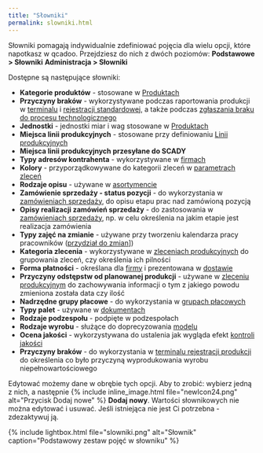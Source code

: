 ```yaml
---
title: "Słowniki"
permalink: slowniki.html
---
```

Słowniki pomagają indywidualnie zdefiniować pojęcia dla wielu opcji, które napotkasz w qcadoo. Przejdziesz do nich z dwóch poziomów:
**Podstawowe > Słowniki**
**Administracja > Słowniki**

Dostępne są następujące słowniki:

- **Kategorie produktów** - stosowane w [Produktach](/produkty)
- **Przyczyny braków** - wykorzystywane podczas raportowania produkcji w [terminalu](/terminal) i [rejestracji standardowej](/rejestracja-produkcji), a także podczas [zgłaszania braku do procesu technologicznego](/procesy-technologiczne-zlecenia.html#zgłoszenie-braku-do-procesu)
- **Jednostki** - jednostki miar i wag stosowane w [Produktach](/produkty)
- **Miejsca linii produkcyjnych** - stosowane przy definiowaniu [Linii produkcyjnych](/linie-produkcyjne)
- **Miejsca linii produkcyjnych przesyłane do SCADY**
- **Typy adresów kontrahenta** - wykorzystywane w [firmach](/firmy)
- **Kolory** - przyporządkowywane do kategorii zleceń w [parametrach zleceń](/parametry-zlecen.html#kategorie-zleceń)
- **Rodzaje opisu** - używane w [asortymencie](/asortymenty)
- **Zamówienie sprzedaży - status pozycji** - do wykorzystania w [zamówieniach sprzedaży](/zlecenia-nadrzedne), do opisu etapu prac nad zamówioną pozycją
- **Opisy realizacji zamówień sprzedaży** - do zastosowania w [zamówieniach sprzedaży](/zlecenia-nadrzedne), np. w celu określenia na jakim etapie jest realizacja zamówienia
- **Typy zajęć na zmianie** - używane przy tworzeniu kalendarza pracy pracowników ([przydział do zmian](/przydzial-do-zmian)])
- **Kategoria zlecenia** - wykorzystywane w [zleceniach produkcyjnych](/zlecenia-produkcyjne) do grupowania zleceń, czy określenia ich pilności
- **Forma płatności** - określana dla [firmy](/firmy) i prezentowana w [dostawie](/dostawy)
- **Przyczyny odstępstw od planowanej produkcji** - używane w [zleceniu produkcyjnym](/zlecenia-produkcyjne) do zachowywania informacji o tym z jakiego powodu zmieniona została data czy ilość 
- **Nadrzędne grupy płacowe** - do wykorzystania w [grupach płacowych](/grupy-placowe)
- **Typy palet** - używane w [dokumentach](/dokumenty)
- **Rodzaje podzespołu** - podpięte w podzespołach
- **Rodzaje wyrobu** - służące do doprecyzowania [modelu](/modele)
- **Ocena jakości** - wykorzystywana do ustalenia jak wygląda efekt [kontroli jakości](/kontrola-jakosci)
- **Przyczyny braków** - do wykorzystania w [terminalu rejestracji produkcji](/terminal) do określenia co było przyczyną wyprodukowania wyrobu niepełnowartościowego 


Edytować możemy dane w obrębie tych opcji. Aby to zrobić: wybierz jedną z nich, a następnie {% include inline_image.html file="newIcon24.png" alt="Przycisk Dodaj nowe" %} **Dodaj nowy**. Wartości słownikowych nie można edytować i usuwać. Jeśli istniejąca nie jest Ci potrzebna - zdezaktywuj ją.

{% include lightbox.html file="slowniki.png" alt="Słownik" caption="Podstawowy zestaw pojęć w słowniku" %}  